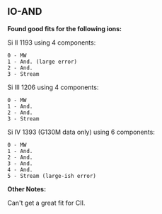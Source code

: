 ## IO-AND
**Found good fits for the following ions:**

Si II 1193 using 4 components:
```
0 - MW
1 - And. (large error)
2 - And.
3 - Stream
```

Si III 1206 using 4 components:
```
0 - MW
1 - And.
2 - And.
3 - Stream
```

Si IV 1393 (G130M data only) using 6 components:
```
0 - MW
1 - And.
2 - And.
3 - And.
4 - And.
5 - Stream (large-ish error)
```


**Other Notes:**

Can't get a great fit for CII.
